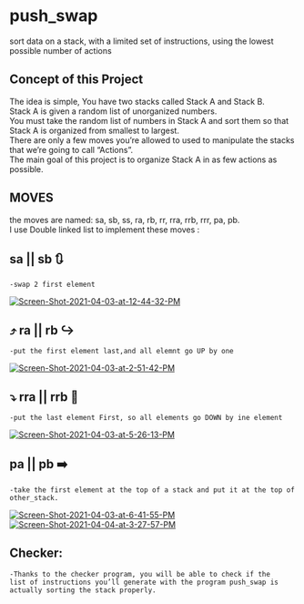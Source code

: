 # push_swap
sort data on a stack, with a limited set of instructions, using the lowest possible number of actions

## Concept of this Project ##

 The idea is simple, You have two stacks called Stack A and Stack B. <br>
 Stack A is given a random list of unorganized numbers.  <br>
 You must take the random list of numbers in Stack A and sort them so that Stack A is organized from smallest to largest. <br> 
 There are only a few moves you’re allowed to used to manipulate the stacks that we’re going to call “Actions”.  <br>
 The main goal of this project is to organize Stack A in as few actions as possible. <br>

 ## MOVES ##

the moves are named:  sa, sb, ss, ra, rb, rr, rra, rrb, rrr, pa, pb.<br>
I use Double linked list to implement these moves :<br>

## sa || sb :arrows_clockwise:  ##
    -swap 2 first element
<a href="https://ibb.co/wC6FY2V"><img src="https://i.ibb.co/828LXQq/Screen-Shot-2021-04-03-at-12-44-32-PM.png" alt="Screen-Shot-2021-04-03-at-12-44-32-PM" border="0"></a>
##  :arrow_heading_up: ra || rb :arrow_right_hook:	 ##
    -put the first element last,and all elemnt go UP by one 
<a href="https://ibb.co/9ggTtbY"><img src="https://i.ibb.co/YQQkZcj/Screen-Shot-2021-04-03-at-2-51-42-PM.png" alt="Screen-Shot-2021-04-03-at-2-51-42-PM" border="0"></a>

##  :arrow_heading_down: rra || rrb :arrows_counterclockwise: ##
    -put the last element First, so all elements go DOWN by ine element 
<a href="https://ibb.co/k6NrLj8"><img src="https://i.ibb.co/KzTQtdq/Screen-Shot-2021-04-03-at-5-26-13-PM.png" alt="Screen-Shot-2021-04-03-at-5-26-13-PM" border="0"></a>

## pa || pb :arrow_right: ##
    -take the first element at the top of a stack and put it at the top of other_stack.
<a href="https://ibb.co/Byf5G3C"><img src="https://i.ibb.co/qND3Cjr/Screen-Shot-2021-04-03-at-6-41-55-PM.png" alt="Screen-Shot-2021-04-03-at-6-41-55-PM" border="0"></a>
<a href="https://ibb.co/j4Kjp2F"><img src="https://i.ibb.co/kcnPdfF/Screen-Shot-2021-04-04-at-3-27-57-PM.png" alt="Screen-Shot-2021-04-04-at-3-27-57-PM" border="0"></a>

## Checker:
    -Thanks to the checker program, you will be able to check if the
    list of instructions you’ll generate with the program push_swap is
    actually sorting the stack properly.